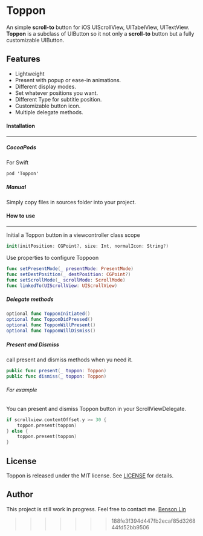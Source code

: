 # Toppon

An simple **scroll-to** button for iOS UIScrollView, UITabelView, UITextView. **Toppon** is a subclass of UIButton so it not only a **scroll-to** button but a fully customizable UIButton.


 
## Features
* Lightweight
* Present with popup or ease-in animations.
* Different display modes.
* Set whatever positions you want.
* Different Type for subtitle position.
* Customizable button icon.
* Multiple delegate methods.



#### Installation
---

##### CocoaPods 
For Swift
```
pod 'Toppon'
```


##### Manual 
Simply copy files in sources folder into your project.



#### How to use
---

Initial a Toppon button in a viewcontroller class scope

```swift
init(initPosition: CGPoint?, size: Int, normalIcon: String?)
```
Use properties to configure Toppoon

```swift
func setPresentMode(_ presentMode: PresentMode)
func setDestPosition(_ destPosition: CGPoint?)
func setScrollMode(_ scrollMode: ScrollMode)
func linkedTo(UIScrollView: UIScrollView)
```

##### Delegate methods

```swift
optional func TopponInitiated()
optional func TopponDidPressed()
optional func TopponWillPresent()
optional func TopponWillDismiss()
```



##### Present and Dismiss
call present and dismiss methods when yu need it.
```swift
public func present(_ toppon: Toppon)
public func dismiss(_ toppon: Toppon)
```
###### For example
You can present and dismiss Toppon button in your ScrollViewDelegate.

```swift
if scrollview.contentOffset.y >= 30 {
    toppon.present(toppon)
} else {
    toppon.present(toppon)
}
```

## License
Toppon is released under the MIT license.
See [LICENSE](./LICENSE) for details.



## Author
This project is still work in progress.
Feel free to contact me.
[Benson Lin](https://www.facebook.com/profile.php?id=100000238070025)
>>>>>>> 188fe3f394d447fb2ecaf85d326844fd52bb9506
